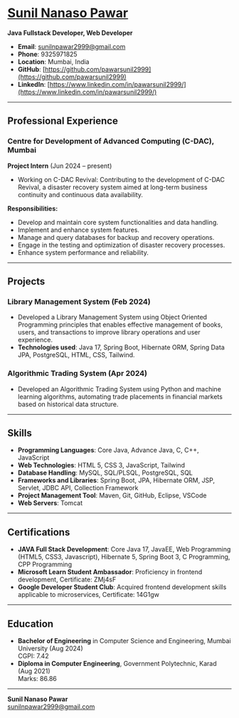 # [Sunil Nanaso Pawar](https://github.com/pawarsunil2999/MyCV/raw/refs/heads/main/SunilPawar.pdf)

**Java Fullstack Developer, Web Developer**

- **Email**: [sunilnpawar2999@gmail.com](mailto:sunilnpawar2999@gmail.com)
- **Phone**: 9325971825
- **Location**: Mumbai, India
- **GitHub**: [https://github.com/pawarsunil2999](https://github.com/pawarsunil2999)
- **LinkedIn**: [https://www.linkedin.com/in/pawarsunil2999/](https://www.linkedin.com/in/pawarsunil2999/)

---

## Professional Experience

### Centre for Development of Advanced Computing (C-DAC), Mumbai
**Project Intern** (Jun 2024 – present)

- Working on C-DAC Revival: Contributing to the development of C-DAC Revival, a disaster recovery system aimed at long-term business continuity and continuous data availability.

**Responsibilities:**
- Develop and maintain core system functionalities and data handling.
- Implement and enhance system features.
- Manage and query databases for backup and recovery operations.
- Engage in the testing and optimization of disaster recovery processes.
- Enhance system performance and reliability.

---

## Projects

### Library Management System (Feb 2024)
- Developed a Library Management System using Object Oriented Programming principles that enables effective management of books, users, and transactions to improve library operations and user experience.
- **Technologies used**: Java 17, Spring Boot, Hibernate ORM, Spring Data JPA, PostgreSQL, HTML, CSS, Tailwind.

### Algorithmic Trading System (Apr 2024)
- Developed an Algorithmic Trading System using Python and machine learning algorithms, automating trade placements in financial markets based on historical data structure.

---

## Skills

- **Programming Languages**: Core Java, Advance Java, C, C++, JavaScript
- **Web Technologies**: HTML 5, CSS 3, JavaScript, Tailwind
- **Database Handling**: MySQL, SQL/PLSQL, PostgreSQL, SQL
- **Frameworks and Libraries**: Spring Boot, JPA, Hibernate ORM, JSP, Servlet, JDBC API, Collection Framework
- **Project Management Tool**: Maven, Git, GitHub, Eclipse, VSCode
- **Web Servers**: Tomcat

---

## Certifications

- **JAVA Full Stack Development**: Core Java 17, JavaEE, Web Programming (HTML5, CSS3, Javascript), Hibernate 5, Spring Boot 3, C Programming, CPP Programming
- **Microsoft Learn Student Ambassador**: Proficiency in frontend development, Certificate: ZMj4sF
- **Google Developer Student Club**: Acquired frontend development skills applicable to microservices, Certificate: 14G1gw

---

## Education

- **Bachelor of Engineering** in Computer Science and Engineering, Mumbai University (Aug 2024)  
  CGPI: 7.42
- **Diploma in Computer Engineering**, Government Polytechnic, Karad (Aug 2021)  
  Marks: 86.86

---

**Sunil Nanaso Pawar**  
[sunilnpawar2999@gmail.com](mailto:sunilnpawar2999@gmail.com)
